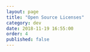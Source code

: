 ```yaml
---
layout: page
title: "Open Source Licenses"
category: dev
date: 2018-11-19 16:55:00
order: 4
published: false
---
```

